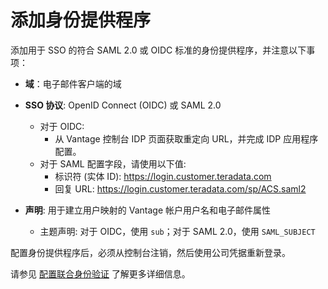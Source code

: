 添加身份提供程序
================

添加用于 SSO 的符合 SAML 2.0 或 OIDC 标准的身份提供程序，并注意以下事项：

-   **域**：电子邮件客户端的域

-   **SSO 协议**: OpenID Connect (OIDC) 或 SAML 2.0

    -   对于 OIDC:
        -   从 Vantage 控制台 IDP 页面获取重定向 URL，并完成 IDP 应用程序配置。
    -   对于 SAML 配置字段，请使用以下值:
        -   标识符 (实体 ID): https://login.customer.teradata.com
        -   回复 URL: https://login.customer.teradata.com/sp/ACS.saml2

-   **声明**: 用于建立用户映射的 Vantage 帐户用户名和电子邮件属性

    -   主题声明: 对于 OIDC，使用 `sub`；对于 SAML 2.0，使用 `SAML_SUBJECT`

配置身份提供程序后，必须从控制台注销，然后使用公司凭据重新登录。

请参见 [配置联合身份验证](https://docs.teradata.com/search/all?query=Configuring+Federated+Authentication&content-lang=en-US) 了解更多详细信息。
